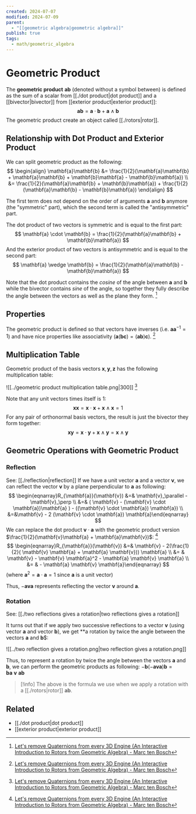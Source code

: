 ```yaml
---
created: 2024-07-07
modified: 2024-07-09
parent:
  - "[[geometric algebra|geometric algebra]]"
publish: true
tags:
  - math/geometric_algebra
---
```


# Geometric Product

The **geometric product** $\mathbf{a}\mathbf{b}$ (denoted without a symbol between) is defined as the sum of a scalar from [[./dot product|dot product]] and a [[bivector|bivector]] from [[exterior product|exterior product]]:
$$
\mathbf{a} \mathbf{b} = \mathbf{a} \cdot \mathbf{b} + \mathbf{a} \wedge \mathbf{b}
$$
The geometric product create an object called [[./rotors|rotor]].

## Relationship with Dot Product and Exterior Product
We can split geometric product as the following:
$$
\begin{align}
\mathbf{a}\mathbf{b} &= \frac{1}{2}(\mathbf{a}\mathbf{b} + \mathbf{a}\mathbf{b} + \mathbf{b}\mathbf{a} - \mathbf{b}\mathbf{a}) \\
&= \frac{1}{2}(\mathbf{a}\mathbf{b} + \mathbf{b}\mathbf{a}) + \frac{1}{2}(\mathbf{a}\mathbf{b} - \mathbf{b}\mathbf{a})
\end{align}
$$

The first term does not depend on the order of arguments $\mathbf{a}$ and $\mathbf{b}$ anymore (the "symmetric" part), which the second term is called the "antisymmetric" part.

The dot product of two vectors is symmetric and is equal to the first part:
$$
\mathbf{a} \cdot \mathbf{b} = \frac{1}{2}(\mathbf{a}\mathbf{b} + \mathbf{b}\mathbf{a})
$$
And the exterior product of two vectors is antisymmetric and is equal to the second part:
$$
\mathbf{a} \wedge \mathbf{b} = 
\frac{1}{2}(\mathbf{a}\mathbf{b} - \mathbf{b}\mathbf{a})
$$

Note that the dot product contains the *cosine* of the angle between $\mathbf{a}$ and $\mathbf{b}$ while the bivector contains *sine* of the angle, so together they fully describe the angle between the vectors as well as the plane they form. [^1]

## Properties
The geometric product is defined so that vectors have inverses (i.e. $\mathbf{a} \mathbf{a}^{-1} = 1$) and have nice properties like associativity ($\mathbf{a}(\mathbf{b}\mathbf{c} ) = (\mathbf{a}\mathbf{b})\mathbf{c}$). [^1]

## Multiplication Table
Geometric product of the basis vectors $\mathbf{x}, \mathbf{y}, \mathbf{z}$ has the following multiplication table:

![[../geometric product multiplication table.png|300]]
[^1]

Note that any unit vectors times itself is $1$:
$$
\mathbf{x}\mathbf{x} = \mathbf{x} \cdot \mathbf{x} + \mathbf{x} \wedge \mathbf{x} = 1
$$
For any pair of orthonormal basis vectors, the result is just the bivector they form together:
$$
\mathbf{x} \mathbf{y} = \mathbf{x} \cdot \mathbf{y} + \mathbf{x} \wedge \mathbf{y} = \mathbf{x} \wedge \mathbf{y}
$$

## Geometric Operations with Geometric Product
### Reflection
See: [[./reflection|reflection]]
If we have a unit vector $\mathbf{a}$ and a vector $\mathbf{v}$, we can reflect the vector $\mathbf{v}$ by a plane perpendicular to $\mathbf{a}$ as following:
$$
\begin{eqnarray}R_{\mathbf{a}}(\mathbf{v}) &=& \mathbf{v}_\parallel - \mathbf{v}_\perp \\ 
 &=& ( \mathbf{v} - (\mathbf{v} \cdot \mathbf{a})\mathbf{a} ) - ((\mathbf{v} \cdot \mathbf{a}) \mathbf{a}) \\
 &=&\mathbf{v} - 2 (\mathbf{v} \cdot \mathbf{a}) \mathbf{a}\end{eqnarray}
$$
We can replace the dot product $\mathbf{v} \cdot \mathbf{a}$ with the geometric product version $\frac{1}{2}(\mathbf{v}\mathbf{a} + \mathbf{a}\mathbf{v})$: [^1]
$$
\begin{eqnarray}R_{\mathbf{a}}(\mathbf{v}) &=& \mathbf{v} - 2(\frac{1}{2}( \mathbf{v} \mathbf{a} + \mathbf{a} \mathbf{v})) \mathbf{a} \\ &= & \mathbf{v} - \mathbf{v} \mathbf{a}^2 - \mathbf{a} \mathbf{v} \mathbf{a} \\ &= & - \mathbf{a} \mathbf{v} \mathbf{a}\end{eqnarray}
$$
(where $\mathbf{a}^2 = \mathbf{a} \cdot \mathbf{a} = 1$ since $\mathbf{a}$ is a unit vector)

Thus, $- \mathbf{a} \mathbf{v} \mathbf{a}$ represents reflecting the vector $\mathbf{v}$ around $\mathbf{a}$.

### Rotation
See: [[./two reflections gives a rotation|two reflections gives a rotation]]

It turns out that if we apply two successive reflections to a vector $\mathbf{v}$ (using vector $\mathbf{a}$ and vector $\mathbf{b}$), we get **a rotation by twice the angle between the vectors $\mathbf{a}$ and $\mathbf{b}$$:

![[../two reflection gives a rotation.png|two reflection gives a rotation.png]]

Thus, to represent a rotation by twice the angle between the vectors $\mathbf{a}$ and $\mathbf{b}$, we can perform the geometric products as following: 
$-\mathbf{b} (-\mathbf{a} \mathbf{v} \mathbf{a}) \mathbf{b} = \mathbf{b} \mathbf{a} \ \mathbf{v} \ \mathbf{a} \mathbf{b}$

> [!info] The above is the formula we use when we apply a rotation with a [[./rotors|rotor]] $\mathbf{a} \mathbf{b}$.

## Related
- [[./dot product|dot product]]
- [[exterior product|exterior product]]

[^1]: [Let's remove Quaternions from every 3D Engine (An Interactive Introduction to Rotors from Geometric Algebra) - Marc ten Bosch](https://marctenbosch.com/quaternions)